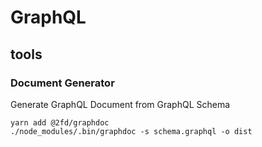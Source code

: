 <!-- TITLE: Graph Ql -->
<!-- SUBTITLE: A quick summary of Graph Ql -->

# GraphQL

## tools

### Document Generator

Generate GraphQL Document from GraphQL Schema

```
yarn add @2fd/graphdoc
./node_modules/.bin/graphdoc -s schema.graphql -o dist
```
